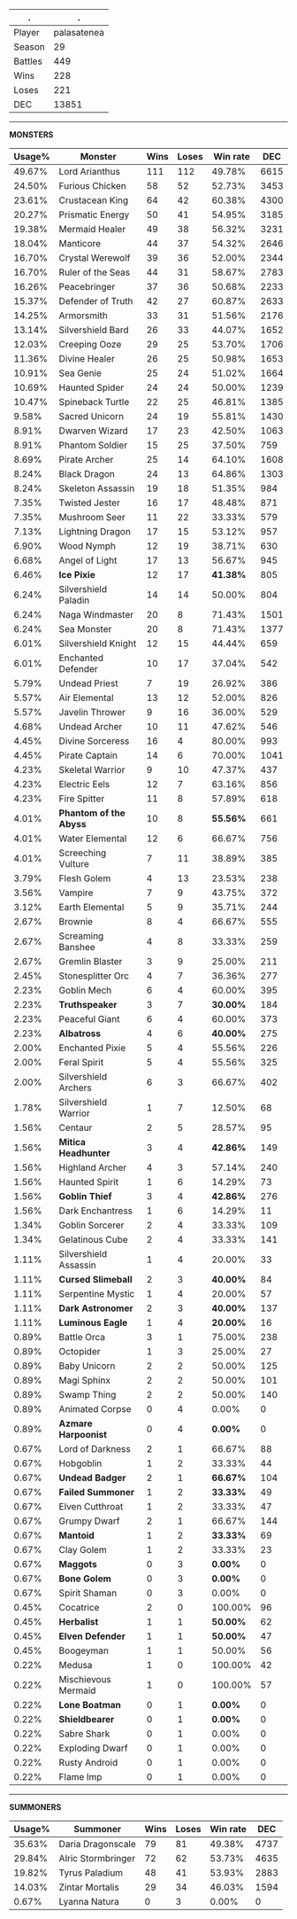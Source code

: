 .|.
|-|-
Player|palasatenea
Season|29
Battles|449
Wins|228
Loses|221
DEC|13851

---
**MONSTERS**

Usage%|Monster|Wins|Loses|Win rate|DEC|
-|-|-|-|-|-|
49.67%|Lord Arianthus|111|112|49.78%|6615|
24.50%|Furious Chicken|58|52|52.73%|3453|
23.61%|Crustacean King|64|42|60.38%|4300|
20.27%|Prismatic Energy|50|41|54.95%|3185|
19.38%|Mermaid Healer|49|38|56.32%|3231|
18.04%|Manticore|44|37|54.32%|2646|
16.70%|Crystal Werewolf|39|36|52.00%|2344|
16.70%|Ruler of the Seas|44|31|58.67%|2783|
16.26%|Peacebringer|37|36|50.68%|2233|
15.37%|Defender of Truth|42|27|60.87%|2633|
14.25%|Armorsmith|33|31|51.56%|2176|
13.14%|Silvershield Bard|26|33|44.07%|1652|
12.03%|Creeping Ooze|29|25|53.70%|1706|
11.36%|Divine Healer|26|25|50.98%|1653|
10.91%|Sea Genie|25|24|51.02%|1664|
10.69%|Haunted Spider|24|24|50.00%|1239|
10.47%|Spineback Turtle|22|25|46.81%|1385|
9.58%|Sacred Unicorn|24|19|55.81%|1430|
8.91%|Dwarven Wizard|17|23|42.50%|1063|
8.91%|Phantom Soldier|15|25|37.50%|759|
8.69%|Pirate Archer|25|14|64.10%|1608|
8.24%|Black Dragon|24|13|64.86%|1303|
8.24%|Skeleton Assassin|19|18|51.35%|984|
7.35%|Twisted Jester|16|17|48.48%|871|
7.35%|Mushroom Seer|11|22|33.33%|579|
7.13%|Lightning Dragon|17|15|53.12%|957|
6.90%|Wood Nymph|12|19|38.71%|630|
6.68%|Angel of Light|17|13|56.67%|945|
6.46%|**Ice Pixie**|12|17|**41.38%**|805|
6.24%|Silvershield Paladin|14|14|50.00%|804|
6.24%|Naga Windmaster|20|8|71.43%|1501|
6.24%|Sea Monster|20|8|71.43%|1377|
6.01%|Silvershield Knight|12|15|44.44%|659|
6.01%|Enchanted Defender|10|17|37.04%|542|
5.79%|Undead Priest|7|19|26.92%|386|
5.57%|Air Elemental|13|12|52.00%|826|
5.57%|Javelin Thrower|9|16|36.00%|529|
4.68%|Undead Archer|10|11|47.62%|546|
4.45%|Divine Sorceress|16|4|80.00%|993|
4.45%|Pirate Captain|14|6|70.00%|1041|
4.23%|Skeletal Warrior|9|10|47.37%|437|
4.23%|Electric Eels|12|7|63.16%|856|
4.23%|Fire Spitter|11|8|57.89%|618|
4.01%|**Phantom of the Abyss**|10|8|**55.56%**|661|
4.01%|Water Elemental|12|6|66.67%|756|
4.01%|Screeching Vulture|7|11|38.89%|385|
3.79%|Flesh Golem|4|13|23.53%|238|
3.56%|Vampire|7|9|43.75%|372|
3.12%|Earth Elemental|5|9|35.71%|244|
2.67%|Brownie|8|4|66.67%|555|
2.67%|Screaming Banshee|4|8|33.33%|259|
2.67%|Gremlin Blaster|3|9|25.00%|211|
2.45%|Stonesplitter Orc|4|7|36.36%|277|
2.23%|Goblin Mech|6|4|60.00%|395|
2.23%|**Truthspeaker**|3|7|**30.00%**|184|
2.23%|Peaceful Giant|6|4|60.00%|373|
2.23%|**Albatross**|4|6|**40.00%**|275|
2.00%|Enchanted Pixie|5|4|55.56%|226|
2.00%|Feral Spirit|5|4|55.56%|325|
2.00%|Silvershield Archers|6|3|66.67%|402|
1.78%|Silvershield Warrior|1|7|12.50%|68|
1.56%|Centaur|2|5|28.57%|95|
1.56%|**Mitica Headhunter**|3|4|**42.86%**|149|
1.56%|Highland Archer|4|3|57.14%|240|
1.56%|Haunted Spirit|1|6|14.29%|73|
1.56%|**Goblin Thief**|3|4|**42.86%**|276|
1.56%|Dark Enchantress|1|6|14.29%|11|
1.34%|Goblin Sorcerer|2|4|33.33%|109|
1.34%|Gelatinous Cube|2|4|33.33%|141|
1.11%|Silvershield Assassin|1|4|20.00%|33|
1.11%|**Cursed Slimeball**|2|3|**40.00%**|84|
1.11%|Serpentine Mystic|1|4|20.00%|57|
1.11%|**Dark Astronomer**|2|3|**40.00%**|137|
1.11%|**Luminous Eagle**|1|4|**20.00%**|16|
0.89%|Battle Orca|3|1|75.00%|238|
0.89%|Octopider|1|3|25.00%|27|
0.89%|Baby Unicorn|2|2|50.00%|125|
0.89%|Magi Sphinx|2|2|50.00%|101|
0.89%|Swamp Thing|2|2|50.00%|140|
0.89%|Animated Corpse|0|4|0.00%|0|
0.89%|**Azmare Harpoonist**|0|4|**0.00%**|0|
0.67%|Lord of Darkness|2|1|66.67%|88|
0.67%|Hobgoblin|1|2|33.33%|44|
0.67%|**Undead Badger**|2|1|**66.67%**|104|
0.67%|**Failed Summoner**|1|2|**33.33%**|49|
0.67%|Elven Cutthroat|1|2|33.33%|47|
0.67%|Grumpy Dwarf|2|1|66.67%|144|
0.67%|**Mantoid**|1|2|**33.33%**|69|
0.67%|Clay Golem|1|2|33.33%|23|
0.67%|**Maggots**|0|3|**0.00%**|0|
0.67%|**Bone Golem**|0|3|**0.00%**|0|
0.67%|Spirit Shaman|0|3|0.00%|0|
0.45%|Cocatrice|2|0|100.00%|96|
0.45%|**Herbalist**|1|1|**50.00%**|62|
0.45%|**Elven Defender**|1|1|**50.00%**|47|
0.45%|Boogeyman|1|1|50.00%|56|
0.22%|Medusa|1|0|100.00%|42|
0.22%|Mischievous Mermaid|1|0|100.00%|57|
0.22%|**Lone Boatman**|0|1|**0.00%**|0|
0.22%|**Shieldbearer**|0|1|**0.00%**|0|
0.22%|Sabre Shark|0|1|0.00%|0|
0.22%|Exploding Dwarf|0|1|0.00%|0|
0.22%|Rusty Android|0|1|0.00%|0|
0.22%|Flame Imp|0|1|0.00%|0|

---
**SUMMONERS**

Usage%|Summoner|Wins|Loses|Win rate|DEC|
-|-|-|-|-|-|
35.63%|Daria Dragonscale|79|81|49.38%|4737|
29.84%|Alric Stormbringer|72|62|53.73%|4635|
19.82%|Tyrus Paladium|48|41|53.93%|2883|
14.03%|Zintar Mortalis|29|34|46.03%|1594|
0.67%|Lyanna Natura|0|3|0.00%|0|
